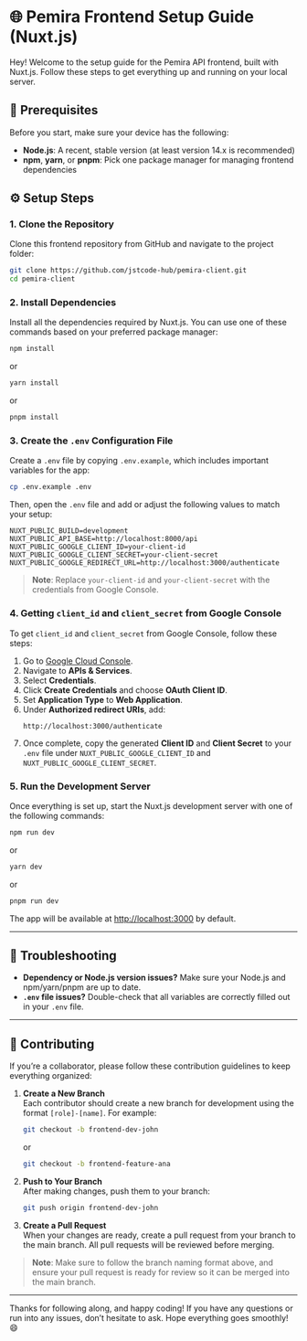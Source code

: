# 🌐 Pemira Frontend Setup Guide (Nuxt.js)

Hey! Welcome to the setup guide for the Pemira API frontend, built with Nuxt.js. Follow these steps to get everything up and running on your local server.

## 📝 Prerequisites

Before you start, make sure your device has the following:

-   **Node.js**: A recent, stable version (at least version 14.x is recommended)
-   **npm**, **yarn**, or **pnpm**: Pick one package manager for managing frontend dependencies

## ⚙️ Setup Steps

### 1. Clone the Repository

Clone this frontend repository from GitHub and navigate to the project folder:

```bash
git clone https://github.com/jstcode-hub/pemira-client.git
cd pemira-client
```

### 2. Install Dependencies

Install all the dependencies required by Nuxt.js. You can use one of these commands based on your preferred package manager:

```bash
npm install
```

or

```bash
yarn install
```

or

```bash
pnpm install
```

### 3. Create the `.env` Configuration File

Create a `.env` file by copying `.env.example`, which includes important variables for the app:

```bash
cp .env.example .env
```

Then, open the `.env` file and add or adjust the following values to match your setup:

```dotenv
NUXT_PUBLIC_BUILD=development
NUXT_PUBLIC_API_BASE=http://localhost:8000/api
NUXT_PUBLIC_GOOGLE_CLIENT_ID=your-client-id
NUXT_PUBLIC_GOOGLE_CLIENT_SECRET=your-client-secret
NUXT_PUBLIC_GOOGLE_REDIRECT_URL=http://localhost:3000/authenticate
```

> **Note**: Replace `your-client-id` and `your-client-secret` with the credentials from Google Console.

### 4. Getting `client_id` and `client_secret` from Google Console

To get `client_id` and `client_secret` from Google Console, follow these steps:

1. Go to [Google Cloud Console](https://console.cloud.google.com).
2. Navigate to **APIs & Services**.
3. Select **Credentials**.
4. Click **Create Credentials** and choose **OAuth Client ID**.
5. Set **Application Type** to **Web Application**.
6. Under **Authorized redirect URIs**, add:
    ```
    http://localhost:3000/authenticate
    ```
7. Once complete, copy the generated **Client ID** and **Client Secret** to your `.env` file under `NUXT_PUBLIC_GOOGLE_CLIENT_ID` and `NUXT_PUBLIC_GOOGLE_CLIENT_SECRET`.

### 5. Run the Development Server

Once everything is set up, start the Nuxt.js development server with one of the following commands:

```bash
npm run dev
```

or

```bash
yarn dev
```

or

```bash
pnpm run dev
```

The app will be available at [http://localhost:3000](http://localhost:3000) by default.

---

## 🎯 Troubleshooting

-   **Dependency or Node.js version issues?** Make sure your Node.js and npm/yarn/pnpm are up to date.
-   **`.env` file issues?** Double-check that all variables are correctly filled out in your `.env` file.

---

## 🤝 Contributing

If you’re a collaborator, please follow these contribution guidelines to keep everything organized:

1. **Create a New Branch**  
   Each contributor should create a new branch for development using the format `[role]-[name]`. For example:

    ```bash
    git checkout -b frontend-dev-john
    ```

    or

    ```bash
    git checkout -b frontend-feature-ana
    ```

2. **Push to Your Branch**  
   After making changes, push them to your branch:

    ```bash
    git push origin frontend-dev-john
    ```

3. **Create a Pull Request**  
   When your changes are ready, create a pull request from your branch to the main branch. All pull requests will be reviewed before merging.

> **Note**: Make sure to follow the branch naming format above, and ensure your pull request is ready for review so it can be merged into the main branch.

---

Thanks for following along, and happy coding! If you have any questions or run into any issues, don’t hesitate to ask. Hope everything goes smoothly! 😄
